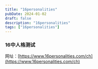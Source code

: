 ```yaml
---
title: "16personalities"
pubDate: 2024-01-02
draft: false
description: "16personalities"
tags: ["16personalities"]
---
```

### 16中人格测试  
网址：[https://www.16personalities.com/ch](https://www.16personalities.com/ch)